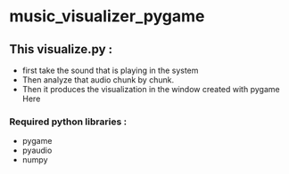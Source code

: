 # music_visualizer_pygame

## This visualize.py :
- first take the sound that is playing in the system
- Then analyze that audio chunk by chunk.
- Then it produces the visualization in the window created with pygame
   Here

### Required python libraries : 
- pygame
- pyaudio
- numpy
